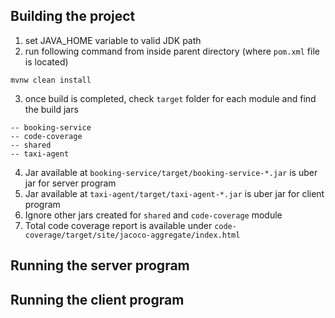 ## Building the project

1. set JAVA_HOME variable to valid JDK path
2. run following command from inside parent directory (where `pom.xml` file is located)
```
mvnw clean install
```
3. once build is completed, check `target` folder for each module and find the build jars
```
-- booking-service
-- code-coverage
-- shared
-- taxi-agent
```
4. Jar available at `booking-service/target/booking-service-*.jar` is uber jar for server program
5. Jar available at `taxi-agent/target/taxi-agent-*.jar` is uber jar for client program
6. Ignore other jars created for `shared` and `code-coverage` module
7. Total code coverage report is available under `code-coverage/target/site/jacoco-aggregate/index.html`

## Running the server program


## Running the client program